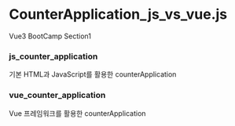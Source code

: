 # CounterApplication_js_vs_vue.js
 Vue3 BootCamp Section1

### js_counter_application 
기본 HTML과 JavaScript를 활용한 counterApplication

### vue_counter_application
Vue 프레임워크를 활용한 counterApplication
